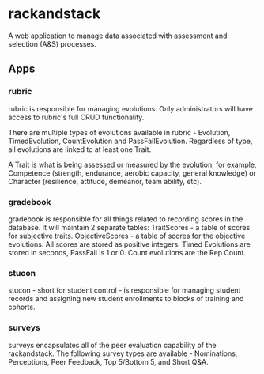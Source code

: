 # rackandstack

A web application to manage data associated with assessment and selection (A&S) processes.

## Apps

### rubric

rubric is responsible for managing evolutions. Only administrators will have access to rubric's full CRUD functionality.

There are multiple types of evolutions available in rubric - Evolution, TimedEvolution, CountEvolution and PassFailEvolution. Regardless of type, all evolutions are linked to at least one Trait.

A Trait is what is being assessed or measured by the evolution, for example, Competence (strength, endurance, aerobic capacity, general knowledge) or Character (resilience, attitude, demeanor, team ability, etc).

### gradebook

gradebook is responsible for all things related to recording scores in the database. It will maintain 2 separate tables: TraitScores - a table of scores for subjective traits.
ObjectiveScores - a table of scores for the objective evolutions. All scores are stored as positive integers.
Timed Evolutions are stored in seconds, PassFail is 1 or 0. Count evolutions are the Rep Count.

### stucon

stucon - short for student control - is responsible for managing student records and assigning new student enrollments to blocks of training and cohorts.

### surveys

surveys encapsulates all of the peer evaluation capability of the rackandstack. The following survey types are available - Nominations, Perceptions, Peer Feedback, Top 5/Bottom 5, and Short Q&A.
